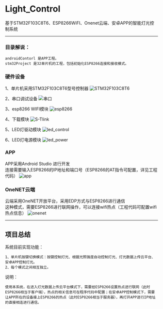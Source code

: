 # Light_Control
基于STM32F103C8T6、ESP8266WiFI、Onenet云端、安卓APP的智能灯光控制系统

---

### 目录解说：
```
androidContorl 是APP工程。
stm32Project 是32单片机的工程，包括初始化ESP8266连接和接收模式。
```
### 硬件设备
1、单片机采用STM32F103C8T6型号控制器
![STM32F103C8T6](./photo/stm32.png)

2、串口调试设备
![串口](./photo/cp2102串口.png)

3、esp8266 WIFI模块
![esp8266](./photo/esp8266.png)

4、下载模块
![S-Tlink](./photo/s-tlink.png)

5、LED灯驱动模块
![led_control](./photo/led_control.png)

6、LED灯电源模块
![led_power](./photo/led_power.png)

### APP
APP采用Android Studio 进行开发<br>
连接需要输入ESP8266的IP地址和端口号（ESP8266的AT指令可配置，详见工程代码）
![app](./photo/app界面.png)

### OneNET云端
云端采用OneNET开放平台，采用EDP方式与ESP8266进行通信<br>
这种模式，需要ESP8266进行联网操作，可以连接wifi热点（工程代码可配置wifi热点信息）
![onenet](./photo/云端数据.png)

---

## 项目总结
系统目前实现功能：
```
1、单片机按键切换模式：按键控制灯光、根据光照强度自动控制灯光、灯光数据上传云平台、安卓APP控制灯光。
2、每个模式之间相互独立。
```

说明：
```
使用本系统，在进入灯光数据上传云平台模式下，需要给ESP8266设置热点进行联网（此时ESP8266相当于客户端），热点的相关信息可在程序代码中配置；在安卓APP控制模式下，需要让APP所在的设备接上ESP8266的热点（此时ESP8266相当于服务器），再打开APP进行IP地址的直接相连进行通信。
```